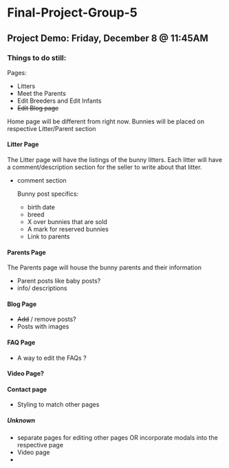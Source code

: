# Final-Project-Group-5

## Project Demo: Friday, December 8 @ 11:45AM

### Things to do still:

Pages:

* Litters
* Meet the Parents
* Edit Breeders and Edit Infants
* ~~Edit Blog page~~

Home page will be different from right now. Bunnies will be placed on respective Litter/Parent section

#### Litter Page
The Litter page will have the listings of the bunny litters.
Each litter will have a comment/description section for the seller to write about that litter.
* comment section

  Bunny post specifics:
  * birth date
  * breed
  * X over bunnies that are sold
  * A mark for reserved bunnies
  * Link to parents
  
  

#### Parents Page

The Parents page will house the bunny parents and their information

* Parent posts like baby posts?
* info/ descriptions



#### Blog Page 

* ~~Add~~ / remove posts?
* Posts with images



#### FAQ Page

* A way to edit the FAQs ?



#### Video Page?



#### Contact page 

* Styling to match other pages



##### Unknown

* separate pages for editing other pages OR incorporate modals into the respective page
* Video page
* 


